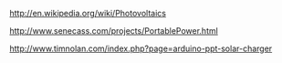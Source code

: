 http://en.wikipedia.org/wiki/Photovoltaics


http://www.senecass.com/projects/PortablePower.html

http://www.timnolan.com/index.php?page=arduino-ppt-solar-charger